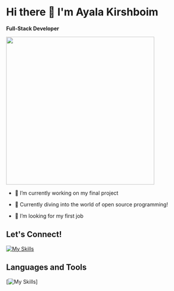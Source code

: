 # Hi there 👋 I'm Ayala Kirshboim

**Full-Stack Developer**

<img src="https://user-images.githubusercontent.com/74038190/213760705-0d5bf320-4f43-4352-b74b-0889ae726bf7.gif" width="400">


- 🔭 I’m currently working on my final project
  
- 🚀 Currently diving into the world of open source programming!
  
- 🤔 I’m looking for my first job


## Let's Connect!

[![My Skills](https://skillicons.dev/icons?i=linkedin)](https://www.linkedin.com/in/ayala-kirshboim/)



## Languages and Tools


[![My Skills](https://skillicons.dev/icons?i=react,js,ts,redux,nodejs,mongodb,mysql,html,css,sass,vscode,wordpress,figma,postman,github)]
